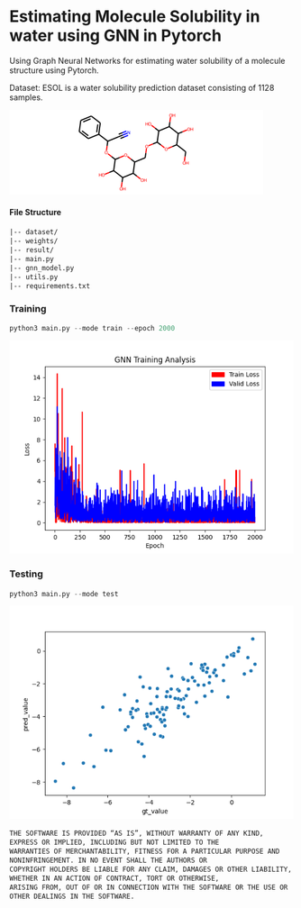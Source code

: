 # Estimating Molecule Solubility in water using GNN in Pytorch
Using Graph Neural Networks for estimating water solubility of a molecule structure using Pytorch.

Dataset:  ESOL is a water solubility prediction dataset consisting of 1128 samples.

![structure image](https://github.com/mr-ravin/Molecule-Solubility-using-GNN-in-Pytorch/blob/main/structure.png?raw=true)

#### File Structure
```
|-- dataset/
|-- weights/
|-- result/
|-- main.py
|-- gnn_model.py
|-- utils.py
|-- requirements.txt
```

### Training
```python
python3 main.py --mode train --epoch 2000
```
![train image](https://github.com/mr-ravin/Molecule-Solubility-using-GNN-in-Pytorch/blob/main/result/training_analysis.png?raw=true)

### Testing
```python
python3 main.py --mode test
```
![test image](https://github.com/mr-ravin/Molecule-Solubility-using-GNN-in-Pytorch/blob/main/result/testing_analysis.png?raw=true)

```
THE SOFTWARE IS PROVIDED “AS IS”, WITHOUT WARRANTY OF ANY KIND, EXPRESS OR IMPLIED, INCLUDING BUT NOT LIMITED TO THE 
WARRANTIES OF MERCHANTABILITY, FITNESS FOR A PARTICULAR PURPOSE AND NONINFRINGEMENT. IN NO EVENT SHALL THE AUTHORS OR 
COPYRIGHT HOLDERS BE LIABLE FOR ANY CLAIM, DAMAGES OR OTHER LIABILITY, WHETHER IN AN ACTION OF CONTRACT, TORT OR OTHERWISE, 
ARISING FROM, OUT OF OR IN CONNECTION WITH THE SOFTWARE OR THE USE OR OTHER DEALINGS IN THE SOFTWARE.
```
